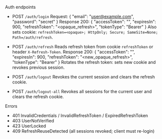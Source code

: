 Auth endpoints

- POST `/auth/login`
  Request: { "email": "user@example.com", "password": "secret" }
  Response 200:
  {
    "accessToken": "<jwt>",
    "expiresIn": 900,
    "refreshToken": "<opaque_refresh>",
    "tokenType": "Bearer"
  }
  Also sets cookie: `refreshToken=<opaque>; HttpOnly; Secure; SameSite=None; Path=/auth/refresh`.

- POST `/auth/refresh`
  Reads refresh token from cookie `refreshToken` or header `X-Refresh-Token`.
  Response 200:
  {
    "accessToken": "<jwt>",
    "expiresIn": 900,
    "refreshToken": "<new_opaque_refresh>",
    "tokenType": "Bearer"
  }
  Rotates the refresh token: sets new cookie and revokes previous session.

- POST `/auth/logout`
  Revokes the current session and clears the refresh cookie.

- POST `/auth/logout-all`
  Revokes all sessions for the current user and clears the refresh cookie.

Errors

- 401 InvalidCredentials / InvalidRefreshToken / ExpiredRefreshToken
- 403 UserNotVerified
- 423 UserLocked
- 409 RefreshReuseDetected (all sessions revoked; client must re-login)

